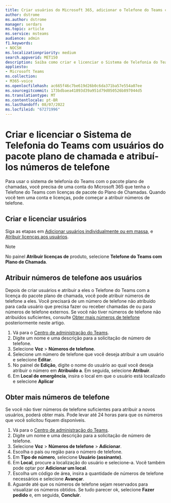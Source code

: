 ```yaml
---
title: Criar usuários do Microsoft 365, adicionar o Telefone do Teams com licenças de pacote do Plano de Chamadas e atribuir números de telefone
author: dstrome
ms.author: dstrome
manager: serdars
ms.topic: article
ms.service: msteams
audience: admin
f1.keywords:
- NOCSH
ms.localizationpriority: medium
search.appverid: MET150
description: Saiba como criar e licenciar o Sistema de Telefonia do Teams com os usuários do pacote plano de chamadas e atribuí-los números de telefone.
appliesto:
- Microsoft Teams
ms.collection:
- M365-voice
ms.openlocfilehash: ac665f46c7be619d26b0c6da371ba57e554a07ee
ms.sourcegitcommit: 173bdbaea41893d39a951d79d050526b897044d5
ms.translationtype: MT
ms.contentlocale: pt-BR
ms.lasthandoff: 08/07/2022
ms.locfileid: "67271996"
---
```

# <a name="create-and-license-teams-phone-system-with-calling-plan-bundle-users-and-assign-them-phone-numbers"></a>Criar e licenciar o Sistema de Telefonia do Teams com usuários do pacote plano de chamada e atribuí-los números de telefone

Para usar o sistema de telefonia do Teams com o pacote plano de chamadas, você precisa de uma conta do Microsoft 365 que tenha o Telefone do Teams com licenças de pacote do Plano de Chamadas. Quando você tem uma conta e licenças, pode começar a atribuir números de telefone.

## <a name="create-and-license-users"></a>Criar e licenciar usuários

Siga as etapas em [Adicionar usuários individualmente ou em massa](/microsoft-365/admin/add-users/add-users), e [Atribuir licenças aos usuários](/microsoft-365/admin/manage/assign-licenses-to-users).

> [!NOTE]
> No painel **Atribuir licenças de** produto, selecione **Telefone do Teams com Plano de Chamada**.

## <a name="assign-phone-numbers-to-users"></a>Atribuir números de telefone aos usuários

Depois de criar usuários e atribuir a eles o Telefone do Teams com a licença do pacote plano de chamada, você pode atribuir números de telefone a eles. Você precisará de um número de telefone não atribuído para cada usuário que precisa fazer ou receber chamadas de ou para números de telefone externos. Se você não tiver números de telefone não atribuídos suficientes, consulte [Obter mais números de telefone](#get-more-phone-numbers) posteriormente neste artigo.

1. Vá para o [Centro de administração do Teams](https://admin.teams.microsoft.com).
2. Digite um nome e uma descrição para a solicitação de número de telefone.
3. Selecione **Voz** > **Números de telefone**.
4. Selecione um número de telefone que você deseja atribuir a um usuário e selecione **Editar**.
5. No painel de **Edição**, digite o nome do usuário ao qual você deseja atribuir o número em **Atribuído a**. Em seguida, selecione **Atribuir**.
6. Em **Local de emergência**, insira o local em que o usuário está localizado e selecione **Aplicar**

## <a name="get-more-phone-numbers"></a>Obter mais números de telefone

Se você não tiver números de telefone suficientes para atribuir a novos usuários, poderá obter mais. Pode levar até 24 horas para que os números que você solicitou fiquem disponíveis.

1. Vá para o [Centro de administração do Teams](https://admin.teams.microsoft.com).
2. Digite um nome e uma descrição para a solicitação de número de telefone.
3. Selecione **Voz** > **Números de telefone** > **Adicionar**.
4. Escolha o país ou região para o número de telefone.
5. Em **Tipo de número**, selecione **Usuário (assinante)**.
6. Em **Local**, procure a localização do usuário e selecione-a. Você também pode optar por **Adicionar um local**.
7. Escolha um código de área, insira a quantidade de números de telefone necessários e selecione **Avançar**.
8. Aguarde até que os números de telefone sejam reservados para visualizar os números obtidos. Se tudo parecer ok, selecione **Fazer pedido** e, em seguida, **Concluir**.
